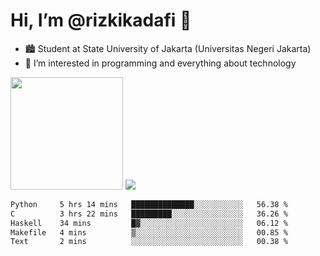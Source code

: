 # Hi, I’m @rizkikadafi 👋
- 🏙 Student at State University of Jakarta (Universitas Negeri Jakarta)
- 👀 I’m interested in programming and everything about technology
<img height="180em" src="https://github-readme-stats.vercel.app/api?username=rizkikadafi&show_icons=true&hide_border=true&&count_private=true&include_all_commits=true" />
<img src="https://github-readme-stats.vercel.app/api/top-langs/?username=rizkikadafi&show_icons=true&hide_border=true&&count_private=true&include_all_commits=true" />

<!--START_SECTION:waka-->

```txt
Python     5 hrs 14 mins   ██████████████░░░░░░░░░░░   56.38 %
C          3 hrs 22 mins   █████████░░░░░░░░░░░░░░░░   36.26 %
Haskell    34 mins         █▓░░░░░░░░░░░░░░░░░░░░░░░   06.12 %
Makefile   4 mins          ▒░░░░░░░░░░░░░░░░░░░░░░░░   00.85 %
Text       2 mins          ░░░░░░░░░░░░░░░░░░░░░░░░░   00.38 %
```

<!--END_SECTION:waka-->

<!---
rizkikadafi/rizkikadafi is a ✨ special ✨ repository because its `README.md` (this file) appears on your GitHub profile.
You can click the Preview link to take a look at your changes.
--->
